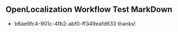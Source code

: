 ## OpenLocalization Workflow Test MarkDown
* b6ae9fc4-901c-4fb2-abf0-ff349eafd633 thanks!

<!--HONumber=Aug16_HO1-->


